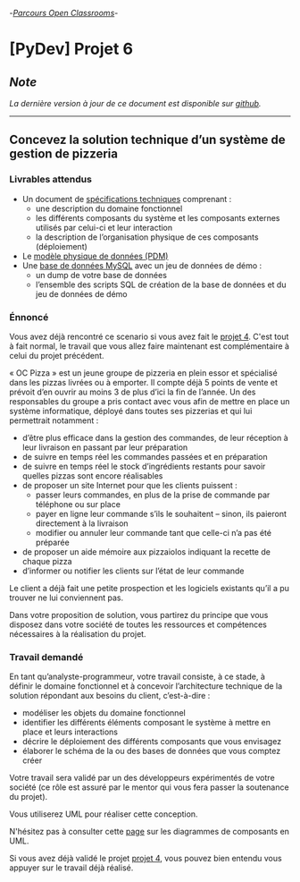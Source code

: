 -[_Parcours Open Classrooms_](https://openclassrooms.com/projects/concevez-la-solution-technique-d-un-systeme-de-gestion-de-pizzeria "Concevez la solution technique d’un système de gestion de pizzeria")-

# [PyDev] Projet 6

## _Note_

_La dernière version à jour de ce document est disponible sur [github](https://github.com/freezed/ocp6/blob/master/README.md)._

---
## Concevez la solution technique d’un système de gestion de pizzeria

### Livrables attendus

* Un document de [spécifications techniques](https://github.com/freezed/ocp6/blob/master/specifications.md) comprenant :
    * une description du domaine fonctionnel
    * les différents composants du système et les composants externes utilisés par celui-ci et leur interaction
    * la description de l’organisation physique de ces composants (déploiement)
* Le [modèle physique de données (PDM)](https://raw.githubusercontent.com/freezed/ocp6/master/physical_data_model.png "Modèle physique de donnée")
* Une [base de données MySQL](https://github.com/freezed/ocp6/blob/master/sql/) avec un jeu de données de démo :
    * un dump de votre base de données
    * l’ensemble des scripts SQL de création de la base de données et du jeu de données de démo

### Énnoncé

Vous avez déjà rencontré ce scenario si vous avez fait le [projet 4](https://openclassrooms.com/projects/analysez-les-besoins-de-votre-client-pour-son-groupe-de-pizzerias "Analysez les besoins de votre client pour son groupe de pizzerias"). C'est tout à fait normal, le travail que vous allez faire maintenant est complémentaire à celui du projet précédent.

« OC Pizza » est un jeune groupe de pizzeria en plein essor et spécialisé dans les pizzas livrées ou à emporter. Il compte déjà 5 points de vente et prévoit d’en ouvrir au moins 3 de plus d’ici la fin de l’année. Un des responsables du groupe a pris contact avec vous afin de mettre en place un système informatique, déployé dans toutes ses pizzerias et qui lui permettrait notamment :

* d’être plus efficace dans la gestion des commandes, de leur réception à leur livraison en passant par leur préparation
* de suivre en temps réel les commandes passées et en préparation
* de suivre en temps réel le stock d’ingrédients restants pour savoir quelles pizzas sont encore réalisables
* de proposer un site Internet pour que les clients puissent :
    * passer leurs commandes, en plus de la prise de commande par téléphone ou sur place
    * payer en ligne leur commande s’ils le souhaitent – sinon, ils paieront directement à la livraison
    * modifier ou annuler leur commande tant que celle-ci n’a pas été préparée
* de proposer un aide mémoire aux pizzaiolos indiquant la recette de chaque pizza
* d’informer ou notifier les clients sur l’état de leur commande

Le client a déjà fait une petite prospection et les logiciels existants qu’il a pu trouver ne lui conviennent pas.

Dans votre proposition de solution, vous partirez du principe que vous disposez dans votre société de toutes les ressources et compétences nécessaires à la réalisation du projet.

### Travail demandé

En tant qu’analyste-programmeur, votre travail consiste, à ce stade, à définir le domaine fonctionnel et à concevoir l’architecture technique de la solution répondant aux besoins du client, c’est-à-dire :

* modéliser les objets du domaine fonctionnel
* identifier les différents éléments composant le système à mettre en place et leurs interactions
* décrire le déploiement des différents composants que vous envisagez
* élaborer le schéma de la ou des bases de données que vous comptez créer

Votre travail sera validé par un des développeurs expérimentés de votre société (ce rôle est assuré par le mentor qui vous fera passer la soutenance du projet).

Vous utiliserez UML pour réaliser cette conception.

N'hésitez pas à consulter cette [page](https://www.uml-diagrams.org/component-diagrams.html "diagramme de composant UML") sur les diagrammes de composants en UML.

Si vous avez déjà validé le projet [projet 4](https://openclassrooms.com/projects/analysez-les-besoins-de-votre-client-pour-son-groupe-de-pizzerias "Analysez les besoins de votre client pour son groupe de pizzerias"), vous pouvez bien entendu vous appuyer sur le travail déjà réalisé.
